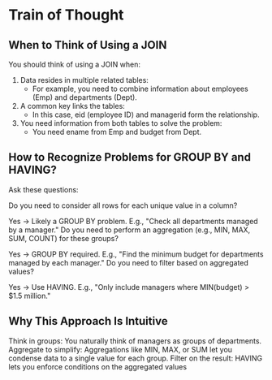 # Train of Thought

## When to Think of Using a JOIN

You should think of using a JOIN when:

1. Data resides in multiple related tables:
    - For example, you need to combine information about employees (Emp) and departments (Dept).
2. A common key links the tables:
    - In this case, eid (employee ID) and managerid form the relationship.
3. You need information from both tables to solve the problem:
    - You need ename from Emp and budget from Dept.

## How to Recognize Problems for GROUP BY and HAVING?

Ask these questions:

Do you need to consider all rows for each unique value in a column?

Yes → Likely a GROUP BY problem.
E.g., "Check all departments managed by a manager."
Do you need to perform an aggregation (e.g., MIN, MAX, SUM, COUNT) for these groups?

Yes → GROUP BY required.
E.g., "Find the minimum budget for departments managed by each manager."
Do you need to filter based on aggregated values?

Yes → Use HAVING.
E.g., "Only include managers where MIN(budget) > $1.5 million."

## Why This Approach Is Intuitive
Think in groups: You naturally think of managers as groups of departments.
Aggregate to simplify: Aggregations like MIN, MAX, or SUM let you condense data to a single value for each group.
Filter on the result: HAVING lets you enforce conditions on the aggregated values